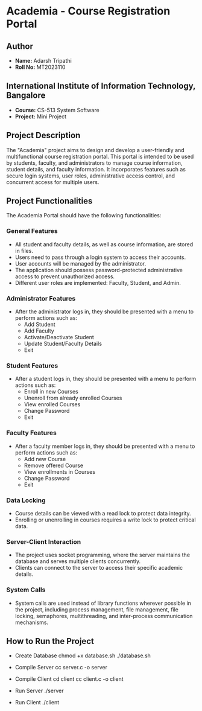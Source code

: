 # Academia - Course Registration Portal

## Author
- **Name:** Adarsh Tripathi
- **Roll No:** MT2023110

## International Institute of Information Technology, Bangalore
- **Course:** CS-513 System Software
- **Project:** Mini Project

## Project Description
The "Academia" project aims to design and develop a user-friendly and multifunctional course registration portal. This portal is intended to be used by students, faculty, and administrators to manage course information, student details, and faculty information. It incorporates features such as secure login systems, user roles, administrative access control, and concurrent access for multiple users.

## Project Functionalities
The Academia Portal should have the following functionalities:

### General Features
- All student and faculty details, as well as course information, are stored in files.
- Users need to pass through a login system to access their accounts.
- User accounts will be managed by the administrator.
- The application should possess password-protected administrative access to prevent unauthorized access.
- Different user roles are implemented: Faculty, Student, and Admin.

### Administrator Features
- After the administrator logs in, they should be presented with a menu to perform actions such as:
  - Add Student
  - Add Faculty
  - Activate/Deactivate Student
  - Update Student/Faculty Details
  - Exit

### Student Features
- After a student logs in, they should be presented with a menu to perform actions such as:
  - Enroll in new Courses
  - Unenroll from already enrolled Courses
  - View enrolled Courses
  - Change Password
  - Exit

### Faculty Features
- After a faculty member logs in, they should be presented with a menu to perform actions such as:
  - Add new Course
  - Remove offered Course
  - View enrollments in Courses
  - Change Password
  - Exit

### Data Locking
- Course details can be viewed with a read lock to protect data integrity.
- Enrolling or unenrolling in courses requires a write lock to protect critical data.

### Server-Client Interaction
- The project uses socket programming, where the server maintains the database and serves multiple clients concurrently.
- Clients can connect to the server to access their specific academic details.

### System Calls
- System calls are used instead of library functions wherever possible in the project, including process management, file management, file locking, semaphores, multithreading, and inter-process communication mechanisms.


## How to Run the Project

- Create Database
chmod +x database.sh
./database.sh

- Compile Server
cc server.c -o server

- Compile Client
cd client
cc client.c -o client

- Run Server
./server

- Run Client
./client

